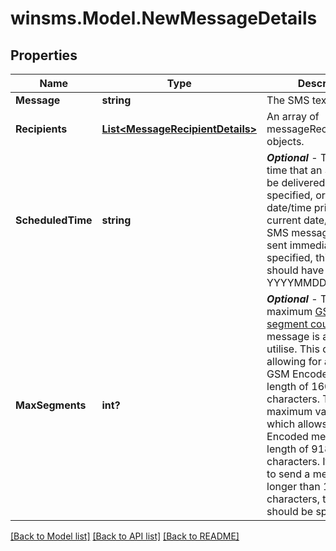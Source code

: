 # winsms.Model.NewMessageDetails
## Properties

Name | Type | Description | Notes
------------ | ------------- | ------------- | -------------
**Message** | **string** | The SMS text to be sent. | 
**Recipients** | [**List&lt;MessageRecipientDetails&gt;**](MessageRecipientDetails.md) | An array of messageRecipientDetails objects. | 
**ScheduledTime** | **string** | ***Optional*** - The date and time that an SMS should be delivered. If not specified, or is set for a date/time prior to the current date/time, the SMS message will be sent immediately.  If specified, this value should have the format YYYYMMDDHHmm.  | [optional] 
**MaxSegments** | **int?** | ***Optional*** - The maximum [GSM Encoded segment count](\&quot;https://support.winsms.co.za/rest/GSM\&quot;) that the message is allowed to utilise.  This defaults to 1, allowing for a maximum GSM Encoded message length of 160 characters.  The maximum value is 6, which allows for a GSM Encoded message length of 918 characters.  If you intend to send a message longer than 160 characters, this value should be specified.  | [optional] 

[[Back to Model list]](../README.md#documentation-for-models) [[Back to API list]](../README.md#documentation-for-api-endpoints) [[Back to README]](../README.md)

